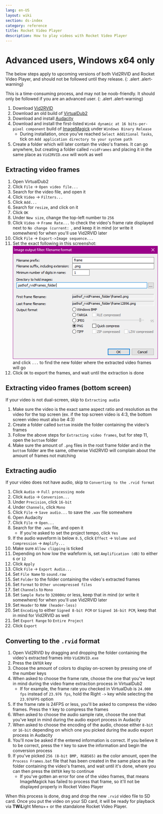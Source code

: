 ```yaml
---
lang: en-US
layout: wiki
section: ds-index
category: reference
title: Rocket Video Player
description: How to play videos with Rocket Video Player
---
```


# Advanced users, Windows x64 only

The below steps apply to upcoming versions of both Vid2RVID and Rocket Video Player, and should not be followed until they release.
{: .alert .alert-warning}

This is a time-consuming process, and may not be noob-friendly. It should only be followed if you are an advanced user.
{: .alert .alert-warning}

1. Download [Vid2RVID](https://github.com/RocketRobz/Vid2RVID/releases)
1. Download an old build of [VirtualDub2](https://sourceforge.net/projects/vdfiltermod/files/VirtualDub%20pack/version%2020/VirtualDub2_42671.zip/download)
1. Download and install [Audacity](https://www.audacityteam.org/download/)
1. Download and install the first-listed `Win64 dynamic at 16 bits-per-pixel component` build of [ImageMagick](https://imagemagick.org/script/download.php) under `Windows Binary Release`
   - During installation, once you've reached `Select Additional Tasks`, tick on `Add application directory to your system path`
1. Create a folder which will later contain the video's frames. It can go anywhere, but creating a folder called `rvidFrames` and placing it in the same place as `Vid2RVID.exe` will work as well

## Extracting video frames

1. Open VirtualDub2
1. Click `File` -> `Open video file...`
1. Search for the video file, and open it
1. Click `Video` -> `Filters...`
1. Click `Add...`
1. Search for `resize`, and click on it
1. Click `OK`
1. Under `New size`, change the top-left number to `256`
1. Click `Video` -> `Frame Rate...` to check the video's frame rate displayed next to `No change (current: `, and keep it in mind (or write it somewhere) for when you'll use Vid2RVID later
1. Click `File` -> `Export->Image sequence...`
1. Set the exact following in this screenshot: ![VirtualDub settings](https://github.com/RocketRobz/Vid2RVID/blob/master/vDub%20export%20settings.png?raw=true)    
   and click `...` to find the new folder where the extracted video frames will go
1. Click `OK` to export the frames, and wait until the extraction is done

## Extracting video frames (bottom screen)

If your video is not dual-screen, skip to `Extracting audio`

1. Make sure the video is the exact same aspect ratio and resolution as the video for the top screen (ex. if the top screen video is 4:3, the bottom screen video must also be 4:3)
1. Create a folder called `bottom` inside the folder containing the video's frames
1. Follow the above steps for `Extracting video frames`, but for step 11, open the `bottom` folder
1. Make sure the amount of `.png` files in the root frame folder and in the `bottom` folder are the same, otherwise Vid2RVID will complain about the amount of frames not matching

## Extracting audio

If your video does not have audio, skip to `Converting to the .rvid format`

1. Click `Audio` -> `Full processing mode`
1. Click `Audio` -> `Conversion...`
1. Under `Precision`, click `16-bit`
1. Under `Channels`, click `Mono`
1. Click `File` -> `Save audio...` to save the `.wav` file somewhere
1. Open Audacity
1. Click `File` -> `Open...`
1. Search for the `.wav` file, and open it
   - If you're asked to set the project tempo, click `Yes`
1. If the audio waveform is below `0.5`, click `Effect` -> `Volume and Compression` -> `Amplify...`
1. Make sure `Allow clipping` is ticked
1. Depending on how low the wafeform is, set `Amplification (dB)` to either `6` or `12`
1. Click `Apply`
1. Click `File` -> `Export Audio...`
1. Set `File Name` to `sound.raw`
1. Set `Folder` to the folder containing the video's extracted frames
1. Set `Format` to `Other uncompressed files`
1. Set `Channels` to `Mono`
1. Set `Sample Rate` to `32000Hz` or less, keep that in mind (or write it somewhere) for when you'll use Vid2RVID later
1. Set `Header` to `RAW (header-less)`
1. Set `Encoding` to either `Signed 8-bit PCM` or `Signed 16-bit PCM`, keep that in mind for Vid2RVID as well
1. Set `Export Range` to `Entire Project`
1. Click `Export`

## Converting to the `.rvid` format

1. Open Vid2RVID by dragging and dropping the folder containing the video's extracted frames into `Vid2RVID.exe`
1. Press the `ENTER` key
1. Choose the amount of colors to display on-screen by pressing one of the number keys
1. When asked to choose the frame rate, choose the one that you've kept in mind during the video frame extraction process in VirtualDub2
   - If for example, the frame rate you checked in VirtualDub is `24.000 fps` instead of `23.976 fps`, hold the Right `->` key while selecting the `23.976FPS` option
1. If the frame rate is 24FPS or less, you'll be asked to compress the video frames. Press the `Y` key to compress the frames
1. When asked to choose the audio sample rate, choose the one that you've kept in mind during the audio export process in Audacity
1. When asked to choose the encoding of the audio, choose either `8-bit` or `16-bit` depending on which one you picked during the audio export process in Audacity
1. You'll now be asked if the entered information is correct. If you believe it to be correct, press the `Y` key to save the information and begin the conversion process
1. If you've picked `256 (8-bit BMP, RGB565)` as the color amount, open the `Process Frames.bat` file that has been created in the same place as the folder containing the video's frames, and wait until it's done, where you can then press the `ENTER` key to continue
   - If you've gotten an error for one of the video frames, that means ImageMagick has failed to process that frame, so it'll not be displayed properly in Rocket Video Player

When this process is done, drag and drop the new `.rvid` video file to SD card. Once you put the video on your SD card, it will be ready for playback via **TW**i**L**ight Menu++ or the standalone Rocket Video Player.
